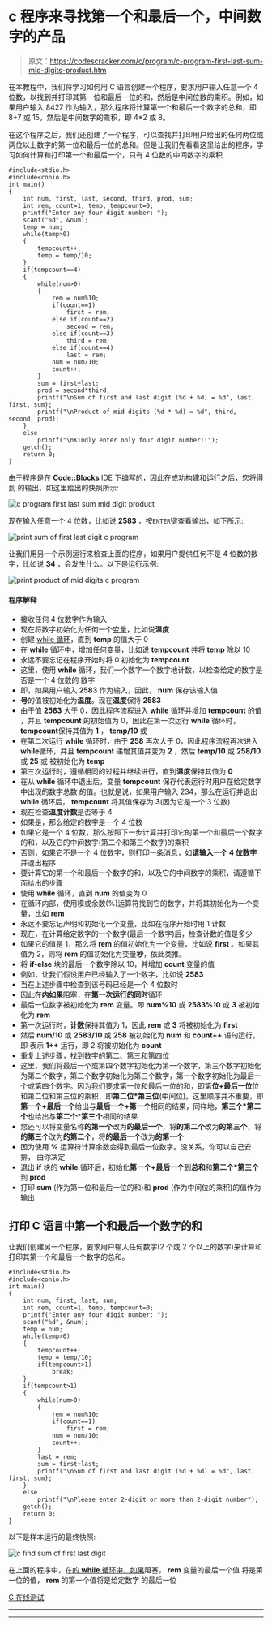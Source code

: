 # c 程序来寻找第一个和最后一个，中间数字的产品

> 原文：<https://codescracker.com/c/program/c-program-first-last-sum-mid-digits-product.htm>

在本教程中，我们将学习如何用 C 语言创建一个程序，要求用户输入任意一个 4 位数，以找到并打印其第一位和最后一位的和，然后是中间位数的乘积。例如，如果用户输入 8427 作为输入，那么程序将计算第一个和最后一个数字的总和，即 8+7 或 15，然后是中间数字的乘积，即 4*2 或 8。

在这个程序之后，我们还创建了一个程序，可以查找并打印用户给出的任何两位或两位以上数字的第一位和最后一位的总和。但是让我们先看看这里给出的程序，学习如何计算和打印第一个和最后一个，只有 4 位数的中间数字的乘积

```
#include<stdio.h>
#include<conio.h>
int main()
{
    int num, first, last, second, third, prod, sum;
    int rem, count=1, temp, tempcount=0;
    printf("Enter any four digit number: ");
    scanf("%d", &num);
    temp = num;
    while(temp>0)
    {
        tempcount++;
        temp = temp/10;
    }
    if(tempcount==4)
    {
        while(num>0)
        {
            rem = num%10;
            if(count==1)
                first = rem;
            else if(count==2)
                second = rem;
            else if(count==3)
                third = rem;
            else if(count==4)
                last = rem;
            num = num/10;
            count++;
        }
        sum = first+last;
        prod = second*third;
        printf("\nSum of first and last digit (%d + %d) = %d", last, first, sum);
        printf("\nProduct of mid digits (%d * %d) = %d", third, second, prod);
    }
    else
        printf("\nKindly enter only four digit number!!");
    getch();
    return 0;
}
```

由于程序是在 **Code::Blocks** IDE 下编写的，因此在成功构建和运行之后，您将得到 的输出，如这里给出的快照所示:

![c program first last sum mid digit product](img/273cd14b4b23ee57c8430e67e33217eb.png)

现在输入任意一个 4 位数，比如说 **2583** ，按`ENTER`键查看输出，如下所示:

![print sum of first last digit c program](img/816ba87f27fcd17b39ed0ed58b5212d2.png)

让我们用另一个示例运行来检查上面的程序，如果用户提供任何不是 4 位数的数字，比如说 **34** ，会发生什么。以下是运行示例:

![print product of mid digits c program](img/db4fac37953dadbfbe11b284a11f6680.png)

#### 程序解释

*   接收任何 4 位数字作为输入
*   现在将数字初始化为任何一个[变量](/c/c-variables.htm)，比如说**温度**
*   创建 [while 循环](/c/c-while-loop.htm)，直到 **temp** 的值大于 0
*   在 **while** 循环中，增加任何变量，比如说 **tempcount** 并将 **temp** 除以 10
*   永远不要忘记在程序开始时将 0 初始化为 **tempcount**
*   这里，使用 **while** 循环，我们一个数字一个数字地计数，以检查给定的数字是否是一个 4 位数的 数字
*   即，如果用户输入 **2583** 作为输入，因此， **num** 保存该输入值
*   **号**的值被初始化为**温度**。现在**温度**保持 **2583**
*   由于值 **2583** 大于 0，因此程序流程进入 **while** 循环并增加 **tempcount** 的值 ，并且 **tempcount** 的初始值为 0，因此在第一次运行 **while** 循环时， **tempcount**保持其值为 **1** ， **temp/10** 或
*   在第二次运行 **while** 循环时，由于 **258** 再次大于 0，因此程序流程再次进入 **while**循环，并且 **tempcount** 递增其值并变为 **2** ，然后 **temp/10** 或 **258/10** 或 **25** 或 被初始化为 **temp**
*   第三次运行时，遵循相同的过程并继续进行，直到**温度**保持其值为 **0**
*   在从 **while** 循环中退出后，变量 **tempcount** 保存代表运行时用户在给定数字中出现的数字总数 的值。也就是说，如果用户输入 234，那么在运行并退出 **while** 循环后， **tempcount** 将其值保存为 **3**(因为它是一个 3 位数)
*   现在检查**温度计数**是否等于 4
*   如果是，那么给定的数字是一个 4 位数
*   如果它是一个 4 位数，那么按照下一步计算并打印它的第一个和最后一个数字的和，以及它的中间数字(第二个和第三个数字)的乘积
*   否则，如果它不是一个 4 位数字，则打印一条消息，如**请输入一个 4 位数字**并退出程序
*   要计算它的第一个和最后一个数字的和，以及它的中间数字的乘积，请遵循下面给出的步骤
*   使用 **while** 循环，直到 **num** 的值变为 0
*   在循环内部，使用模或余数(%)运算符找到它的数字，并将其初始化为一个变量，比如 **rem**
*   永远不要忘记声明和初始化一个变量，比如在程序开始时用 1 计数
*   现在，在计算给定数字的一个数字(最后一个数字)后，检查计数的值是多少
*   如果它的值是 1，那么将 **rem** 的值初始化为一个变量，比如说 **first** 。如果其值为 2，则将 **rem** 的值初始化为变量**秒**，依此类推。
*   将 **if-else** 块的最后一个数字除以 10，并增加 **count** 变量的值
*   例如，让我们假设用户已经输入了一个数字，比如说 **2583**
*   当在上述步骤中检查到该号码已经是一个 4 位数时
*   因此在**内如果**阻塞，在**第一次运行的同时**循环
*   最后一位数字被初始化为 **rem** 变量。即 **num%10** 或 **2583%10** 或 **3** 被初始化为 **rem**
*   第一次运行时，**计数**保持其值为 1，因此 **rem** 或 **3** 将被初始化为 **first**
*   然后 **num/10** 或 **2583/10** 或 **258** 被初始化为 **num** 和 **count++** 语句运行，即 表示 **1++** 运行，即 2 将被初始化为 **count**
*   重复上述步骤，找到数字的第二、第三和第四位
*   这里，我们将最后一个或第四个数字初始化为第一个数字，第三个数字初始化为第二个数字，第二个数字初始化为第三个数字，第一个数字初始化为最后一个或第四个数字。因为我们要求第一位和最后一位的和，即第**位+最后一位**位 和第二位和第三位的乘积，即**第二位*第三位**(中间位)。这里顺序并不重要，即 **第一个+最后一个**给出与**最后一个+第一个**相同的结果，同样地，**第三个*第二个**也给出与**第二个*第三个**相同的结果
*   您还可以将变量名称**的第一个**改为**的最后一个**，将**的第二个**改为**的第三个**，将**的第三个**改为**的第二个**，将**的最后一个**改为**的第一个**
*   因为使用 **%** 运算符计算余数会得到最后一位数字。没关系，你可以自己安排， 由你决定
*   退出 **if** 块的 **while** 循环后，初始化**第一个+最后一个**到**总和**和**第二个*第三个**到 **prod**
*   打印 **sum** (作为第一位和最后一位的和)和 **prod** (作为中间位的乘积)的值作为输出

## 打印 C 语言中第一个和最后一个数字的和

让我们创建另一个程序，要求用户输入任何数字(2 个或 2 个以上的数字)来计算和打印其第一个和最后一个数字的总和。

```
#include<stdio.h>
#include<conio.h>
int main()
{
    int num, first, last, sum;
    int rem, count=1, temp, tempcount=0;
    printf("Enter any four digit number: ");
    scanf("%d", &num);
    temp = num;
    while(temp>0)
    {
        tempcount++;
        temp = temp/10;
        if(tempcount>1)
            break;
    }
    if(tempcount>1)
    {
        while(num>0)
        {
            rem = num%10;
            if(count==1)
                first = rem;
            num = num/10;
            count++;
        }
        last = rem;
        sum = first+last;
        printf("\nSum of first and last digit (%d + %d) = %d", last, first, sum);
    }
    else
        printf("\nPlease enter 2-digit or more than 2-digit number");
    getch();
    return 0;
}
```

以下是样本运行的最终快照:

![c find sum of first last digit](img/7b2074657fe6d986a1345173c7a75571.png)

在上面的程序中，在[的 **while** 循环中，如果](/c/c-if-statement.htm)阻塞， **rem** 变量的最后一个值 将是第一位的值， **rem** 的第一个值将是给定数字 的最后一位

[C 在线测试](/exam/showtest.php?subid=2)

* * *

* * *